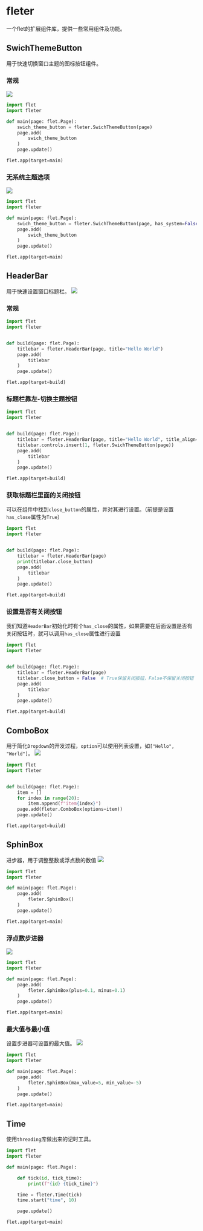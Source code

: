 # fleter
一个flet的扩展组件库，提供一些常用组件及功能。

## SwichThemeButton
用于快速切换窗口主题的图标按钮组件。

### 常规
![](https://xiangqinxi-development-resourse.netlify.app/_downloads/66614d49add24beda5ebe2d69c3f8196/SwichThemeButton.gif)
```python
import flet
import fleter

def main(page: flet.Page):
    swich_theme_button = fleter.SwichThemeButton(page)
    page.add(
        swich_theme_button
    )
    page.update()

flet.app(target=main)
```

### 无系统主题选项
![](https://xiangqinxi-development-resourse.netlify.app/_downloads/65429c27320025ae1eeb32137d6a22e1/SwichThemeButton-None-System.gif)
```python
import flet
import fleter

def main(page: flet.Page):
    swich_theme_button = fleter.SwichThemeButton(page, has_system=False)
    page.add(
        swich_theme_button
    )
    page.update()

flet.app(target=main)
```

## HeaderBar
用于快速设置窗口标题栏。
![](https://xiangqinxi-development-resourse.netlify.app/_downloads/7a47bcc3bf6ba9d1cb1bbd90eaa43194/HeaderBar-Title-Left.gif)

### 常规
```python
import flet
import fleter


def build(page: flet.Page):
    titlebar = fleter.HeaderBar(page, title="Hello World")
    page.add(
        titlebar
    )
    page.update()

flet.app(target=build)
```

### 标题栏靠左-切换主题按钮

```python
import flet
import fleter


def build(page: flet.Page):
    titlebar = fleter.HeaderBar(page, title="Hello World", title_align="left")
    titlebar.controls.insert(1, fleter.SwichThemeButton(page))
    page.add(
        titlebar
    )
    page.update()

flet.app(target=build)
```

### 获取标题栏里面的关闭按钮
可以在组件中找到`close_button`的属性，并对其进行设置。（前提是设置`has_close`属性为`True`）
```python
import flet
import fleter


def build(page: flet.Page):
    titlebar = fleter.HeaderBar(page)
    print(titlebar.close_button)
    page.add(
        titlebar
    )
    page.update()

flet.app(target=build)
```

### 设置是否有关闭按钮
我们知道`HeaderBar`初始化时有个`has_close`的属性，如果需要在后面设置是否有关闭按钮时，就可以调用`has_close`属性进行设置
```python
import flet
import fleter


def build(page: flet.Page):
    titlebar = fleter.HeaderBar(page)
    titlebar.close_button = False  # True保留关闭按钮，False不保留关闭按钮
    page.add(
        titlebar
    )
    page.update()

flet.app(target=build)
```

## ComboBox
用于简化`Dropdown`的开发过程，`option`可以使用列表设置，如`["Hello", "World"]`。
![](https://xiangqinxi-development-resourse.netlify.app/_downloads/cdce347339a24c65eba9ab74cf25c918/ComboBox.gif)
```python
import flet
import fleter


def build(page: flet.Page):
    item = []
    for index in range(20):
        item.append(f"item{index}")
    page.add(fleter.ComboBox(options=item))
    page.update()

flet.app(target=build)
```

## SphinBox
进步器，用于调整整数或浮点数的数值
![](https://xiangqinxi-development-resourse.netlify.app/_downloads/a30e33a93f13e0703ad5df21e0089217/SphinBox.gif)
```python
import flet
import fleter

def main(page: flet.Page):
    page.add(
        fleter.SphinBox()
    )
    page.update()

flet.app(target=main)
```

### 浮点数步进器
![](https://xiangqinxi-development-resourse.netlify.app/_downloads/2b1755911a97f23adf284622f8d01a8b/SphinBox-Float.gif)
```python
import flet
import fleter

def main(page: flet.Page):
    page.add(
        fleter.SphinBox(plus=0.1, minus=0.1)
    )
    page.update()

flet.app(target=main)
```

### 最大值与最小值
设置步进器可设置的最大值。
![](https://xiangqinxi-development-resourse.netlify.app/_downloads/067605165c9c1ca5c335948adaca74cc/SphinBox-Max-Min.gif)
```python
import flet
import fleter

def main(page: flet.Page):
    page.add(
        fleter.SphinBox(max_value=5, min_value=-5)
    )
    page.update()

flet.app(target=main)
```


## Time
使用`threading`库做出来的记时工具。
```python
import flet
import fleter

def main(page: flet.Page):

    def tick(id, tick_time):
        print(f"{id} {tick_time}")

    time = fleter.Time(tick)
    time.start("time", 10)

    page.update()

flet.app(target=main)
```